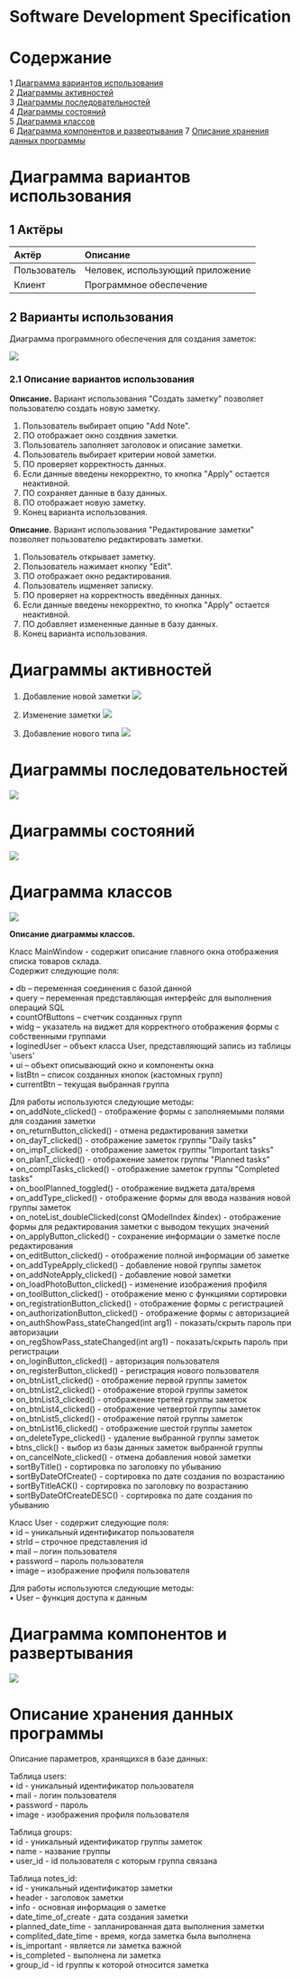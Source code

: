 # Software Development Specification
# Содержание
1 [Диаграмма вариантов использования](#диаграмма-вариантов-использования)  
2 [Диаграммы активностей](#диаграммы-активностей)  
3 [Диаграммы последовательностей](#диаграммы-последовательностей)  
4 [Диаграммы состояний](#диаграммы-состояний)  
5 [Диаграмма классов](#диаграмма-классов)  
6 [Диаграмма компонентов и развертывания](#диаграмма-компонентов-и-развертывания)
7 [Описание хранения данных программы](#описание-хранения-данных-программы)


# Диаграмма вариантов использования

## 1 Актёры

| Актёр                     | Описание                                                                                         |
| :------------------------ | :----------------------------------------------------------------------------------------------- |
| Пользователь              | Человек, использующий приложение                                                                 |
| Клиент                    | Программное обеспечение                                                                          |

## 2 Варианты использования

Диаграмма программного обеспечения для создания заметок:

![](variants_of_use.jpg)

### 2.1 Описание вариантов использования 

**Описание.** 
Вариант использования "Создать заметку" позволяет пользователю создать новую заметку.

1. Пользователь выбирает опцию "Add Note".
2. ПО отображает окно создвния заметки.
3. Пользователь заполняет заголовок и описание заметки.
4. Пользователь выбирает критерии новой заметки.
5. ПО проверяет корректность данных.
6. Если данные введены некорректно, то кнопка "Apply" остается неактивной.
7. ПО сохраняет данные в базу данных.
8. ПО отображает новую заметку.
9. Конец варианта использования.

**Описание.** 
Вариант использования "Редактирование заметки" позволяет пользователю редактировать заметки.

1. Пользователь открывает заметку.
2. Пользователь нажимает кнопку "Edit".
3. ПО отображает окно редактирования.
4. Пользователь ищменяет записку.
5. ПО проверяет на корректность введённых данных. 
6. Если данные введены некорректно, то кнопка "Apply" остается неактивной.
7. ПО добавляет измененные данные в базу данных.
8. Конец варианта использования.

# Диаграммы активностей

1. Добавление новой заметки 
![](activity_diagramm.jpg)

2. Изменение заметки
![](activity_diagramm2.jpg)

3. Добавление нового типа 
![](activity_diagramm3.jpg)

# Диаграммы последовательностей

![](sequence_diagramm.jpg)

# Диаграммы состояний

![](consistance_diagramm.jpg)

# Диаграмма классов

![](class_diagramm.jpg)

**Описание диаграммы классов.**

Класс MainWindow - содержит описание главного окна отображения списка товаров склада.  
Содержит следующие поля: 

•	 db – переменная соединения с базой данной  
•	 query – переменная представляющая интерфейс для выполнения операций SQL  
•	 countOfButtons – счетчик созданных групп   
•	 widg – указатель на виджет для корректного отображения формы с собственными группами   
•	 loginedUser – объект класса User, представляющий запись из таблицы 'users'   
•	 ui – объект описывающий окно и компоненты окна   
•	 listBtn – список созданных кнопок (кастомных групп)    
•  currentBtn – текущая выбранная группа  

Для работы используются следующие методы:  
•	on_addNote_clicked() - отображение формы с заполняемыми полями для создания заметки  
•	on_returnButton_clicked() - отмена редактирования заметки  
•	on_dayT_clicked() - отображение заметок группы "Daily tasks"   
•	on_impT_clicked() - отображение заметок группы "Important tasks"  
•	on_planT_clicked() - отображение заметок группы "Planned tasks"   
•	on_complTasks_clicked()  - отображение заметок группы "Completed tasks"   
•	on_boolPlanned_toggled() - отображение виджета дата/время   
•	on_addType_clicked() - отображение формы для ввода названия новой группы заметок    
•	on_noteList_doubleClicked(const QModelIndex &index) - отображение формы для редактирования заметки с выводом текущих значений   
•	on_applyButton_clicked() - сохранение информации о заметке после редактирования  
•	on_editButton_clicked() - отображение полной информации об заметке    
•	on_addTypeApply_clicked() - добавление новой группы заметок  
•	on_addNoteApply_clicked() - добавление новой заметки    
•	on_loadPhotoButton_clicked() - изменение изображения профиля    
•	on_toolButton_clicked() - отображение меню с функциями сортировки   
•	on_registrationButton_clicked() - отображение формы с регистрацией    
•	on_authorizationButton_clicked() - отображение формы с авторизацией   
•	on_authShowPass_stateChanged(int arg1) - показать/скрыть пароль при авторизации   
•	on_regShowPass_stateChanged(int arg1) - показать/скрыть пароль при регистрации    
•	on_loginButton_clicked() - авторизация пользователя   
•	on_registerButton_clicked() - регистрация нового пользователя   
•	on_btnList1_clicked() - отображение первой группы заметок   
•	on_btnList2_clicked() - отображение второй группы заметок   
•	on_btnList3_clicked() - отображение третей группы заметок   
•	on_btnList4_clicked() - отображение четвертой группы заметок    
•	on_btnList5_clicked() - отображение пятой группы заметок    
•	on_btnList16_clicked() - отображение шестой группы заметок    
•	on_deleteType_clicked() - удаление выбранной группы заметок       
•	btns_click() - выбор из базы данных заметок выбранной группы      
•	on_cancelNote_clicked() - отмена добавления новой заметки   
•	sortByTitle() - сортировка по заголовку по убыванию   
•	sortByDateOfCreate() - сортировка по дате создания по возрастанию   
•	sortByTitleACK() - сортировка по заголовку по возрастанию   
•	sortByDateOfCreateDESC() - сортировка по дате создания по убыванию    

Класс User - содержит следующие поля:  
•	id –  уникальный идентификатор пользователя   
•	strId – строчное представления id   
•	mail – логин пользователя     
•	password – пароль пользователя    
•	image – изображение профиля пользователя    

Для работы используются следующие методы:  
•	User – функция доступа к данным   
  
# Диаграмма компонентов и развертывания

![](deployment_diagram.jpg)

# Описание хранения данных программы  

Описание параметров, хранящихся в базе данных:  

Таблица users:    
•	id - уникальный идентификатор пользователя    
•	mail - логин пользователя   
•	password - пароль   
•	image - изображения профиля пользователя    

Таблица groups:   
•	id - уникальный идентификатор группы заметок    
•	name - название группы    
•	user_id - id пользователя с которым группа связана   

Таблица notes_id:   
•	id - уникальный идентификатор заметки   
•	header - заголовок заметки    
•	info - основная информация о заметке    
•	date_time_of_create - дата создания заметки   
•	planned_date_time - запланированная дата выполнения заметки   
•	complited_date_time - время, когда заметка была выполнена   
•	is_important - является ли заметка важной   
•	is_completed - выполнена ли заметка   
•	group_id - id группы к которой относится заметка    
